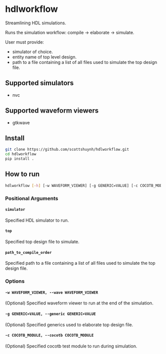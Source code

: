 # hdlworkflow
Streamlining HDL simulations.

Runs the simulation workflow: compile -> elaborate -> simulate.

User must provide:
+ simulator of choice.
+ entity name of top level design.
+ path to a file containing a list of all files used to simulate the top design file.

## Supported simulators
+ nvc

## Supported waveform viewers
+ gtkwave

## Install
```sh
git clone https://github.com/scottshuynh/hdlworkflow.git
cd hdlworkflow
pip install .
```
## How to run
```sh
hdlworkflow [-h] [-w WAVEFORM_VIEWER] [-g GENERIC=VALUE] [-c COCOTB_MODULE] simulator top path_to_compile_order
```
### Positional Arguments
#### `simulator`
Specified HDL simulator to run.

#### `top`
Specified top design file to simulate.

#### `path_to_compile_order`
Specified path to a file containing a list of all files used to simulate the top design file.

### Options
#### `-w WAVEFORM_VIEWER, --wave WAVEFORM_VIEWER`
(Optional) Specified waveform viewer to run at the end of the simulation.

#### `-g GENERIC=VALUE, --generic GENERIC=VALUE`
(Optional) Specified generics used to elaborate top design file.

#### `-c COCOTB_MODULE, --cocotb COCOTB_MODULE`
(Optional) Specified cocotb test module to run during simulation.